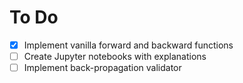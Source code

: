 # To Do

- [x] Implement vanilla forward and backward functions
- [ ] Create Jupyter notebooks with explanations
- [ ] Implement back-propagation validator